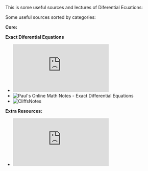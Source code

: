 This is some useful sources and lectures of Diferential Ecuations:

Some useful sources sorted by categories:

**Core:**
 
**Exact Diferential Equations**
* ![Exact Equations(Section1.4)- Solutions for Selected Problems (Kansas State University)](https://www.math.ksu.edu/math240/math240.f03/solutions/Solutions_1_4.pdf)
* ![Paul's Online Math Notes - Exact Differential Equations](http://tutorial.math.lamar.edu/Classes/DE/Exact.aspx)
* ![CliffsNotes](https://www.cliffsnotes.com/study-guides/differential-equations/first-order-equations/exact-equations)

**Extra Resources:**

* ![Trigonometric Identities](https://www.adelaide.edu.au/mathslearning/handouts/useful-trig-identities.pdf)
